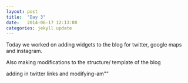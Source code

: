 ```yaml
---
layout: post
title:  "Day 3"
date:   2014-06-17 12:13:00
categories: jekyll update
---
```


Today we worked on adding widgets to the blog for twitter, google maps and instagram.

Also making modifications to the structure/ template of the blog

adding in twitter links and modifying-am""